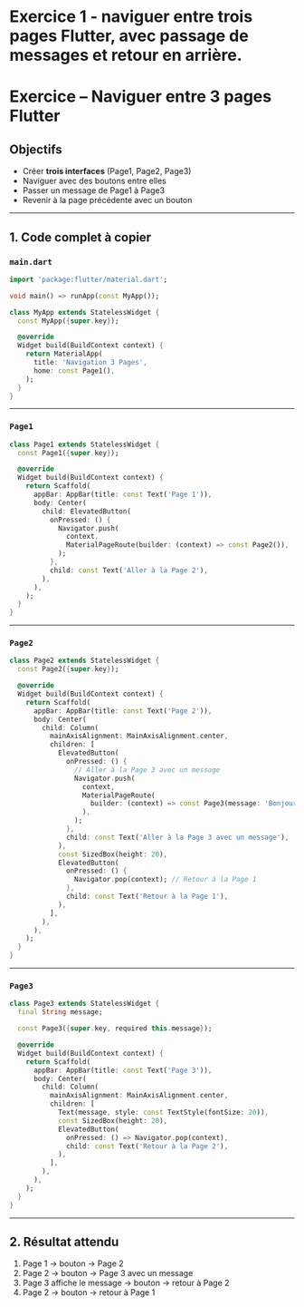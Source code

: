 # Exercice 1 - naviguer entre **trois pages Flutter**, avec **passage de messages** et **retour en arrière**.




# <h1 id="exercice">Exercice – Naviguer entre 3 pages Flutter</h1>

## <h2 id="objectif">Objectifs</h2>

* Créer **trois interfaces** (Page1, Page2, Page3)
* Naviguer avec des boutons entre elles
* Passer un message de Page1 à Page3
* Revenir à la page précédente avec un bouton

---

## <h2 id="1">1. Code complet à copier</h2>

### `main.dart`

```dart
import 'package:flutter/material.dart';

void main() => runApp(const MyApp());

class MyApp extends StatelessWidget {
  const MyApp({super.key});

  @override
  Widget build(BuildContext context) {
    return MaterialApp(
      title: 'Navigation 3 Pages',
      home: const Page1(),
    );
  }
}
```

---

### `Page1`

```dart
class Page1 extends StatelessWidget {
  const Page1({super.key});

  @override
  Widget build(BuildContext context) {
    return Scaffold(
      appBar: AppBar(title: const Text('Page 1')),
      body: Center(
        child: ElevatedButton(
          onPressed: () {
            Navigator.push(
              context,
              MaterialPageRoute(builder: (context) => const Page2()),
            );
          },
          child: const Text('Aller à la Page 2'),
        ),
      ),
    );
  }
}
```

---

### `Page2`

```dart
class Page2 extends StatelessWidget {
  const Page2({super.key});

  @override
  Widget build(BuildContext context) {
    return Scaffold(
      appBar: AppBar(title: const Text('Page 2')),
      body: Center(
        child: Column(
          mainAxisAlignment: MainAxisAlignment.center,
          children: [
            ElevatedButton(
              onPressed: () {
                // Aller à la Page 3 avec un message
                Navigator.push(
                  context,
                  MaterialPageRoute(
                    builder: (context) => const Page3(message: 'Bonjour depuis Page 2'),
                  ),
                );
              },
              child: const Text('Aller à la Page 3 avec un message'),
            ),
            const SizedBox(height: 20),
            ElevatedButton(
              onPressed: () {
                Navigator.pop(context); // Retour à la Page 1
              },
              child: const Text('Retour à la Page 1'),
            ),
          ],
        ),
      ),
    );
  }
}
```

---

### `Page3`

```dart
class Page3 extends StatelessWidget {
  final String message;

  const Page3({super.key, required this.message});

  @override
  Widget build(BuildContext context) {
    return Scaffold(
      appBar: AppBar(title: const Text('Page 3')),
      body: Center(
        child: Column(
          mainAxisAlignment: MainAxisAlignment.center,
          children: [
            Text(message, style: const TextStyle(fontSize: 20)),
            const SizedBox(height: 20),
            ElevatedButton(
              onPressed: () => Navigator.pop(context),
              child: const Text('Retour à la Page 2'),
            ),
          ],
        ),
      ),
    );
  }
}
```

---

## <h2 id="2">2. Résultat attendu</h2>

1. Page 1 → bouton → Page 2
2. Page 2 → bouton → Page 3 avec un message
3. Page 3 affiche le message → bouton → retour à Page 2
4. Page 2 → bouton → retour à Page 1


